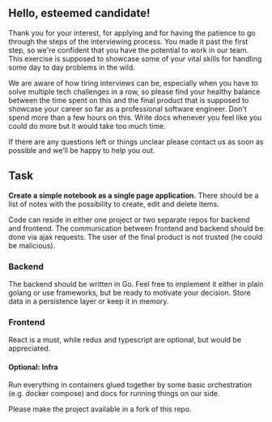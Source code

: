 ## Hello, esteemed candidate!

Thank you for your interest, for applying and for having the patience to go through the steps of the interviewing process. 
You made it past the first step, so we're confident that you have the potential to work in our team. This exercise is supposed to showcase some of your vital skills for handling some day to day problems in the wild.

We are aware of how tiring interviews can be, especially when you have to solve multiple tech challenges in a row, 
so please find your healthy balance between the time spent on this and the final product that is supposed to showcase your career so far as a professional software engineer. Don't spend more than a few hours on this. Write docs whenever you feel like you could do more but it would take too much time.

If there are any questions left or things unclear please contact us as soon as possible and we’ll be happy to help you out.

## Task

**Create a simple notebook as a single page application.**
There should be a list of notes with the possibility to create, edit and delete items.

Code can reside in either one project or two separate repos for backend and frontend. 
The communication between frontend and backend should be done via ajax requests.
The user of the final product is not trusted (he could be malicious).

### Backend
The backend should be written in Go. Feel free to implement it either in plain golang or
use frameworks, but be ready to motivate your decision. Store data in a persistence layer or keep it in memory.

### Frontend
React is a must, while redux and typescript are optional, but would be appreciated.

#### Optional: Infra
Run everything in containers glued together by some basic orchestration (e.g. docker compose) and docs for running things on our side.

Please make the project available in a fork of this repo.
